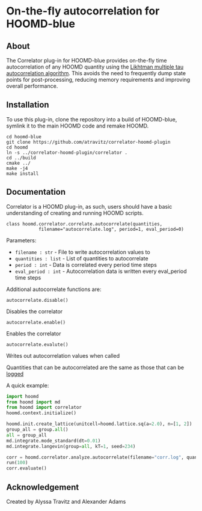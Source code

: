 # On-the-fly autocorrelation for HOOMD-blue

## About

The Correlator plug-in for HOOMD-blue provides on-the-fly time autocorrelation of any HOOMD quantity using the [Likhtman multiple tau autocorrelation algorithm](https://aip.scitation.org/doi/10.1063/1.3491098).
This avoids the need to frequently dump state points for post-processing, reducing memory requirements and improving overall performance.

## Installation
To use this plug-in, clone the repository into a build of HOOMD-blue, symlink it
to the main HOOMD code and remake HOOMD.

    cd hoomd-blue
    git clone https://github.com/atravitz/correlator-hoomd-plugin
    cd hoomd
    ln -s ../correlator-hoomd-plugin/correlator .
    cd ../build
    cmake ../
    make -j4
    make install

## Documentation

Correlator is a HOOMD plug-in, as such, users should have a basic understanding of creating and running HOOMD scripts.

    class hoomd.correlator.correlate.autocorrelate(quantities,
                filename="autocorrelate.log", period=1, eval_period=0)

Parameters:
* `filename : str` - File to write autocorrelation values to
* `quantities : list` - List of quantities to autocorrelate
* `period : int` - Data is correlated every period time steps
* `eval_period : int` - Autocorrelation data is written every eval_period time steps

Additional autocorrelate functions are:

    autocorrelate.disable()

Disables the correlator

    autocorrelate.enable()

Enables the correlator

    autocorrelate.evalute()

Writes out autocorrelation values when called

Quantities that can be autocorrelated are the same as those that can be [logged](http://hoomd-blue.readthedocs.io/en/stable/module-hoomd-analyze.html)

A quick example:

```python
import hoomd
from hoomd import md
from hoomd import correlator
hoomd.context.initialize()

hoomd.init.create_lattice(unitcell=hoomd.lattice.sq(a=2.0), n=[1, 2])
group_all = group.all()
all = group_all
md.integrate.mode_standard(dt=0.01)
md.integrate.langevin(group=all, kT=1, seed=234)

corr = hoomd.correlator.analyze.autocorrelate(filename="corr.log", quantities="pressure", period=1, eval_period=10)
run(100)
corr.evaluate()
```

## Acknowledgement

Created by Alyssa Travitz and Alexander Adams
